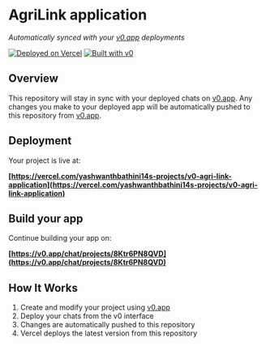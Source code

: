 # AgriLink application

*Automatically synced with your [v0.app](https://v0.app) deployments*

[![Deployed on Vercel](https://img.shields.io/badge/Deployed%20on-Vercel-black?style=for-the-badge&logo=vercel)](https://vercel.com/yashwanthbathini14s-projects/v0-agri-link-application)
[![Built with v0](https://img.shields.io/badge/Built%20with-v0.app-black?style=for-the-badge)](https://v0.app/chat/projects/8Ktr6PN8QVD)

## Overview

This repository will stay in sync with your deployed chats on [v0.app](https://v0.app).
Any changes you make to your deployed app will be automatically pushed to this repository from [v0.app](https://v0.app).

## Deployment

Your project is live at:

**[https://vercel.com/yashwanthbathini14s-projects/v0-agri-link-application](https://vercel.com/yashwanthbathini14s-projects/v0-agri-link-application)**

## Build your app

Continue building your app on:

**[https://v0.app/chat/projects/8Ktr6PN8QVD](https://v0.app/chat/projects/8Ktr6PN8QVD)**

## How It Works

1. Create and modify your project using [v0.app](https://v0.app)
2. Deploy your chats from the v0 interface
3. Changes are automatically pushed to this repository
4. Vercel deploys the latest version from this repository